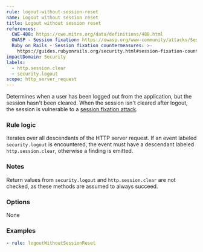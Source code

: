 ```yaml
---
rule: logout-without-session-reset
name: Logout without session reset
title: Logout without session reset
references:
  CWE-488: https://cwe.mitre.org/data/definitions/488.html
  OWASP - Session fixation: https://owasp.org/www-community/attacks/Session_fixation
  Ruby on Rails - Session fixation countermeasures: >-
    https://guides.rubyonrails.org/security.html#session-fixation-countermeasures
impactDomain: Security
labels:
  - http.session.clear
  - security.logout
scope: http_server_request
---
```


Determines when a user has been logged out from the application, but the session hasn't been
cleared. When the session isn't cleared after logout, the session is vulnerable to a
[session fixation attack](https://owasp.org/www-community/attacks/Session_fixation).

### Rule logic

Iterates over all descendants of the HTTP server request. If an event labeled `security.logout` is
encountered, the event must have a descendant labeled `http.session.clear`, otherwise a finding is
emitted.

### Notes

Return values from `security.logout` and `http.session.clear` are not checked, as these methods are
assumed to always succeed.

### Options

None

### Examples

```yaml
- rule: logoutWithoutSessionReset
```
